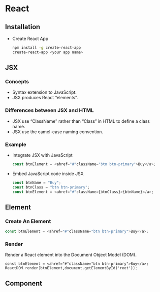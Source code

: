 # React

## Installation
- Create React App
  ```bash
  npm install -g create-react-app
  create-react-app <your app name>
  ```

## JSX
### Concepts 
- Syntax extension to JavaScript.
- JSX produces React “elements”.

### Differences between JSX and HTML
- JSX use “ClassName” rather than “Class” in HTML to define a class name.
- JSX use the camel-case naming convention.

### Example
- Integrate JSX with JavaScript
  ```js
  const btnElement = <ahref="#"className="btn btn-primary">Buy</a>;
  ```
- Embed JavaScript code inside JSX
  ```js
  const btnName = "Buy";
  const btnClass = "btn btn-primary"; 
  const btnElement = <ahref="#"className={btnClass}>{btnName}</a>;
  ```

## Element
### Create An Element
```js
const btnElement = <ahref="#"className="btn btn-primary">Buy</a>;
```

### Render
Render a React element into the Document Object Model (DOM).
```
const btnElement = <ahref="#"className="btn btn-primary">Buy</a>;
ReactDOM.render(btnElement,document.getElementById('root'));
```

## Component

